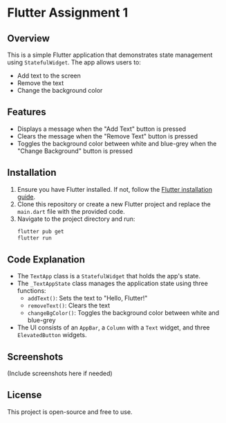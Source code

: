 # Flutter Assignment 1

## Overview
This is a simple Flutter application that demonstrates state management using `StatefulWidget`. The app allows users to:

- Add text to the screen
- Remove the text
- Change the background color

## Features
- Displays a message when the "Add Text" button is pressed
- Clears the message when the "Remove Text" button is pressed
- Toggles the background color between white and blue-grey when the "Change Background" button is pressed

## Installation
1. Ensure you have Flutter installed. If not, follow the [Flutter installation guide](https://flutter.dev/docs/get-started/install).
2. Clone this repository or create a new Flutter project and replace the `main.dart` file with the provided code.
3. Navigate to the project directory and run:
   ```sh
   flutter pub get
   flutter run
   ```

## Code Explanation
- The `TextApp` class is a `StatefulWidget` that holds the app's state.
- The `_TextAppState` class manages the application state using three functions:
  - `addText()`: Sets the text to "Hello, Flutter!"
  - `removeText()`: Clears the text
  - `changeBgColor()`: Toggles the background color between white and blue-grey
- The UI consists of an `AppBar`, a `Column` with a `Text` widget, and three `ElevatedButton` widgets.

## Screenshots
(Include screenshots here if needed)

## License
This project is open-source and free to use.

